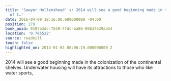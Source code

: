 ```yaml
---
title: 'Sawyer Hollenshead''s: 2014 will see a good beginning made in the colonization
  of t…'
date: 2016-04-09 18:16:00.600000000 -04:00
position: 279
book_uuid: 9197a3dc-7559-4fdc-ba86-80b37e29aa54
location: '0.785522'
source: readmill
touch: false
highlighted_on: 2014-01-04 00:06:19.000000000 Z
---
```


2014 will see a good beginning made in the colonization of the continental shelves. Underwater housing will have its attractions to those who like water sports,